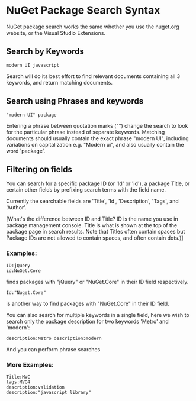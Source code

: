 # NuGet Package Search Syntax

NuGet package search works the same whether you use the nuget.org website, or the Visual Studio Extensions.

## Search by Keywords

    modern UI javascript

Search will do its best effort to find relevant documents containing all 3 keywords, and return matching documents.

## Search using Phrases and keywords

    "modern UI" package

Entering a phrase between quotation marks ("") change the search to look for the particular phrase instead of separate keywords. 
Matching documents should usually contain the exact phrase "modern UI", including variations on capitalization e.g. 
"Modern ui", and also usually contain the word 'package'.

## Filtering on fields

You can search for a specific package ID (or 'Id' or 'id'), a package Title, or certain other fields by prefixing search terms with the field name.

Currently the searchable fields are 'Title', 'Id', 'Description', 'Tags', and 'Author'.

[What's the difference between ID and Title? ID is the name you use in package management console. Title is what is shown at the top of the package page in search results.
Note that Titles often contain spaces but Package IDs are not allowed to contain spaces, and often contain dots.)]

### Examples:

    ID:jQuery
    id:NuGet.Core

finds packages with "jQuery" or "NuGet.Core" in their ID field respectively.

    Id:"Nuget.Core"

is another way to find packages with "NuGet.Core" in their ID field.

You can also search for multiple keywords in a single field, here we wish to search only the package description for two keywords 'Metro' and 'modern':

    description:Metro description:modern

And you can perform phrase searches

### More Examples:

    Title:MVC
    tags:MVC4
	description:validation
	description:"javascript library"
